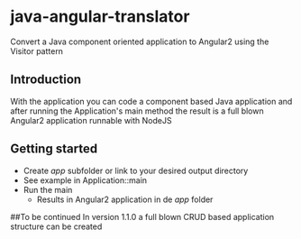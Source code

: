 # java-angular-translator
Convert a Java component oriented application to Angular2 using the Visitor pattern

## Introduction
With the application you can code a component based Java application and after
running the Application's main method the result is a full blown Angular2 application
runnable with NodeJS

## Getting started
* Create *app* subfolder or link to your desired output directory
* See example in Application::main
* Run the main
  * Results in Angular2 application in de *app* folder 

##To be continued
In version 1.1.0 a full blown CRUD based application structure can be created
